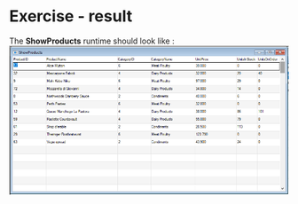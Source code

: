 ﻿# Exercise - result

The **ShowProducts** runtime should look like :
![Show Products Form view](2017-04-13_13H_36_01.png)